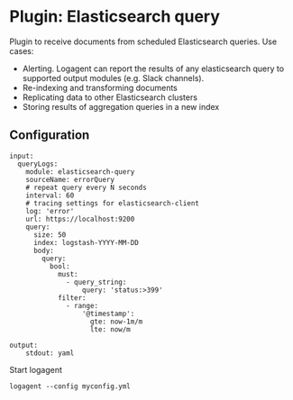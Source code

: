 # Plugin: Elasticsearch query

Plugin to receive documents from scheduled Elasticsearch queries.
Use cases: 

- Alerting. Logagent can report the results of any elasticsearch query to supported output modules (e.g. Slack channels).  
- Re-indexing and transforming documents 
- Replicating data to other Elasticsearch clusters
- Storing results of aggregation queries in a new index

## Configuration

```
input:
  queryLogs: 
    module: elasticsearch-query
    sourceName: errorQuery
    # repeat query every N seconds
    interval: 60
    # tracing settings for elasticsearch-client
    log: 'error'
    url: https://localhost:9200
    query: 
      size: 50
      index: logstash-YYYY-MM-DD
      body:
        query:
          bool:
            must: 
              - query_string:
                  query: 'status:>399'
            filter:
              - range:
                  '@timestamp':
                    gte: now-1m/m
                    lte: now/m

output: 
    stdout: yaml

```

Start logagent

```
logagent --config myconfig.yml
```

